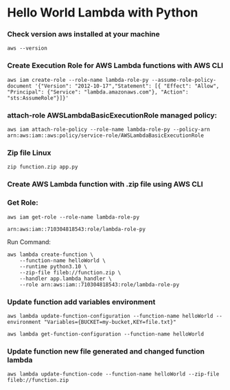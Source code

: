 # Hello World Lambda with Python

###  Check version aws installed at your machine

```
aws --version
```


### Create Execution Role for AWS Lambda functions with AWS CLI
```
aws iam create-role --role-name lambda-role-py --assume-role-policy-document '{"Version": "2012-10-17","Statement": [{ "Effect": "Allow", "Principal": {"Service": "lambda.amazonaws.com"}, "Action": "sts:AssumeRole"}]}'
```

### attach-role AWSLambdaBasicExecutionRole managed policy:

```
aws iam attach-role-policy --role-name lambda-role-py --policy-arn arn:aws:iam::aws:policy/service-role/AWSLambdaBasicExecutionRole
```

### Zip file Linux

```
zip function.zip app.py

```
### Create AWS Lambda function with .zip file using AWS CLI

### **Get Role:**

```
aws iam get-role --role-name lambda-role-py
```
```
arn:aws:iam::710304818543:role/lambda-role-py
```

Run Command:

```
aws lambda create-function \
    --function-name helloWorld \
    --runtime python3.10 \
    --zip-file fileb://function.zip \
    --handler app.lambda_handler \
    --role arn:aws:iam::710304818543:role/lambda-role-py
```


### Update function add variables environment

```
aws lambda update-function-configuration --function-name helloWorld --environment "Variables={BUCKET=my-bucket,KEY=file.txt}"
```

```
aws lambda get-function-configuration --function-name helloWorld
```

### Update function new file generated and changed function lambda

```
aws lambda update-function-code --function-name helloWorld --zip-file fileb://function.zip
```